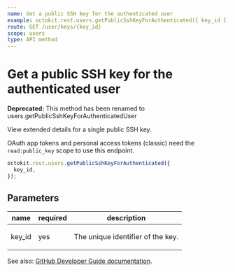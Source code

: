 ```yaml
---
name: Get a public SSH key for the authenticated user
example: octokit.rest.users.getPublicSshKeyForAuthenticated({ key_id })
route: GET /user/keys/{key_id}
scope: users
type: API method
---
```


# Get a public SSH key for the authenticated user

**Deprecated:** This method has been renamed to users.getPublicSshKeyForAuthenticatedUser

View extended details for a single public SSH key.

OAuth app tokens and personal access tokens (classic) need the `read:public_key` scope to use this endpoint.

```js
octokit.rest.users.getPublicSshKeyForAuthenticated({
  key_id,
});
```

## Parameters

<table>
  <thead>
    <tr>
      <th>name</th>
      <th>required</th>
      <th>description</th>
    </tr>
  </thead>
  <tbody>
    <tr><td>key_id</td><td>yes</td><td>

The unique identifier of the key.

</td></tr>
  </tbody>
</table>

See also: [GitHub Developer Guide documentation](https://docs.github.com/rest/users/keys#get-a-public-ssh-key-for-the-authenticated-user).
